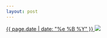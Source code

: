 ```yaml
---
layout: post
---
```


<p>
  <a href="/475">
    <time>{{ page.date | date: "%e %B %Y" }}</time>
    <img src="{{ site.assets_url }}/475.jpg">
  </a>
  
</p>
